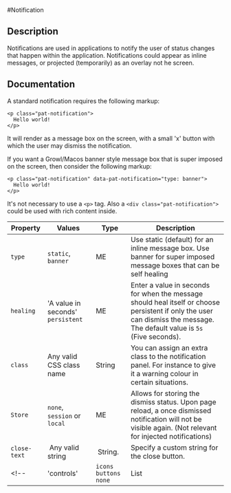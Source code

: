 #Notification

## Description
Notifications are used in applications to notify the user of status changes that happen within the application. Notifications could appear as inline messages, or projected (temporarily) as an overlay not he screen.

## Documentation
A standard notification requires the following markup:

    <p class="pat-notification">
      Hello world!
    </p>

It will render as a message box on the screen, with a small 'x' button with which the user may dismiss the notification.

If you want a Growl/Macos banner style message box that is super imposed on the screen, then consider the following markup:

    <p class="pat-notification" data-pat-notification="type: banner">
      Hello world!
    </p>
    
It's not necessary to use a `<p>` tag. Also a `<div class="pat-notification">` could be used with rich content inside. 

| Property | Values | Type | Description |
| -- | -- | -- | -- |
| `type` | `static`, `banner` | ME | Use static (default) for an inline message box. Use banner for super imposed message boxes that can be self healing |
| `healing` | 'A value in seconds' `persistent` | ME | Enter a value in seconds for when the message should heal itself or choose persistent if only the user can dismiss the message. The default value is `5s` (Five seconds). | 
| `class` | Any valid CSS class name | String | You can assign an extra class to the notification panel. For instance to give it a warning colour in certain situations. |
| `Store` | `none`, `session` or `local` | ME | Allows for storing the dismiss status. Upon page reload, a once dismissed notification will not be visible again. (Not relevant for injected notifications) |
| `close-text` | Any valid string | String. | Specify a custom string for the close button. |
<!--| 'controls' | `icons` `buttons` `none` | List | The value `icons` will display iconed controls. Typically styled in the top right corner of the message box. The value `buttons` will append buttons to the message markup. Both values can be used at the same time. When no value is used it defaults to `icons`. When only `buttons` is used, there will be only the appended buttons. |-->